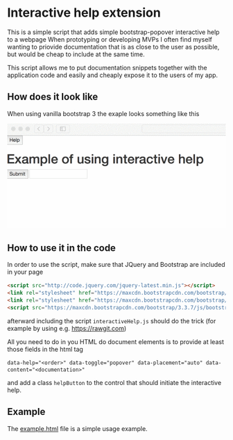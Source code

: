 # Interactive help extension

This is a simple script that adds simple bootstrap-popover interactive help to a webpage
When prototyping or developing MVPs I often find myself wanting to priovide documentation that is as close to the user as possible, but would be cheap to include at the same time.

This script allows me to put documentation snippets together with the application code and easily and cheaply expose it to the users of my app.

## How does it look like

When using vanilla bootstrap 3 the exaple looks something like this

![Animation of the example](example.gif)

## How to use it in the code

In order to use the script, make sure that JQuery and Bootstrap are included in your page

```html
<script src="http://code.jquery.com/jquery-latest.min.js"></script>
<link rel="stylesheet" href="https://maxcdn.bootstrapcdn.com/bootstrap/3.3.7/css/bootstrap.min.css" integrity="sha384-BVYiiSIFeK1dGmJRAkycuHAHRg32OmUcww7on3RYdg4Va+PmSTsz/K68vbdEjh4u" crossorigin="anonymous">
<link rel="stylesheet" href="https://maxcdn.bootstrapcdn.com/bootstrap/3.3.7/css/bootstrap-theme.min.css" integrity="sha384-rHyoN1iRsVXV4nD0JutlnGaslCJuC7uwjduW9SVrLvRYooPp2bWYgmgJQIXwl/Sp" crossorigin="anonymous">
<script src="https://maxcdn.bootstrapcdn.com/bootstrap/3.3.7/js/bootstrap.min.js" integrity="sha384-Tc5IQib027qvyjSMfHjOMaLkfuWVxZxUPnCJA7l2mCWNIpG9mGCD8wGNIcPD7Txa" crossorigin="anonymous"></script>
```

afterward including the script `interactiveHelp.js` should do the trick (for example by using e.g. https://rawgit.com)

All you need to do in you HTML do document elements is to provide at least those fields in the html tag
```
data-help="<order>" data-toggle="popover" data-placement="auto" data-content="<documentation>"
```

and add a class `helpButton` to the control that should initiate the interactive help.

## Example

The [example.html](./example.html) file is a simple usage example.
